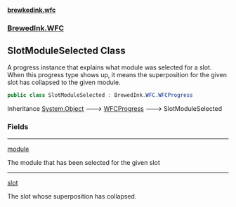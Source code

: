 #### [brewkedink.wfc](index.md 'index')
### [BrewedInk.WFC](BrewedInk_WFC.md 'BrewedInk.WFC')
## SlotModuleSelected Class
A progress instance that explains what module was selected for a slot. When this progress type shows up, it means the superposition for the given slot has collapsed to the given module.  
```csharp
public class SlotModuleSelected : BrewedInk.WFC.WFCProgress
```

Inheritance [System.Object](https://docs.microsoft.com/en-us/dotnet/api/System.Object 'System.Object') &#129106; [WFCProgress](WFCProgress.md 'BrewedInk.WFC.WFCProgress') &#129106; SlotModuleSelected  
### Fields

***
[module](SlotModuleSelected_module.md 'BrewedInk.WFC.SlotModuleSelected.module')

The module that has been selected for the given slot  

***
[slot](SlotModuleSelected_slot.md 'BrewedInk.WFC.SlotModuleSelected.slot')

The slot whose superposition has collapsed.   
